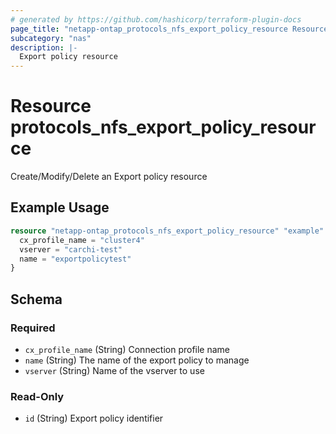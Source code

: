 ```yaml
---
# generated by https://github.com/hashicorp/terraform-plugin-docs
page_title: "netapp-ontap_protocols_nfs_export_policy_resource Resource - terraform-provider-netapp-ontap"
subcategory: "nas"
description: |-
  Export policy resource
---
```


# Resource protocols_nfs_export_policy_resource

Create/Modify/Delete an Export policy resource

## Example Usage

```terraform
resource "netapp-ontap_protocols_nfs_export_policy_resource" "example" {
  cx_profile_name = "cluster4"
  vserver = "carchi-test"
  name = "exportpolicytest"
}
``````

<!-- schema generated by tfplugindocs -->
## Schema

### Required

- `cx_profile_name` (String) Connection profile name
- `name` (String) The name of the export policy to manage
- `vserver` (String) Name of the vserver to use

### Read-Only

- `id` (String) Export policy identifier


